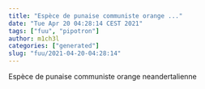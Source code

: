 ```yaml
---
title: "Espèce de punaise communiste orange ..."
date: "Tue Apr 20 04:28:14 CEST 2021"
tags: ["fuu", "pipotron"]
author: m1ch3l
categories: ["generated"]
slug: "fuu/2021-04-20-04:28:14"
---
```


Espèce de punaise communiste orange neandertalienne
